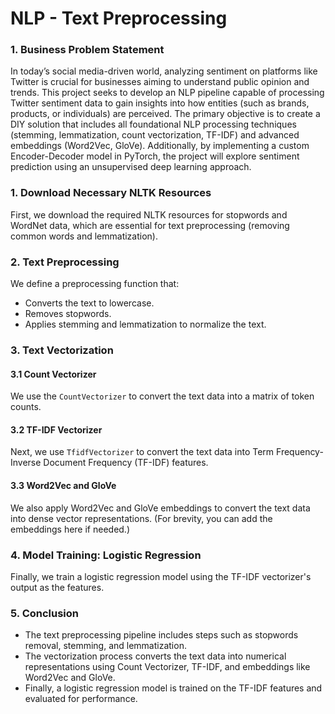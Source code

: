# NLP - Text Preprocessing

### 1. **Business Problem Statement**
In today’s social media-driven world, analyzing sentiment on platforms like Twitter is crucial for businesses aiming to understand public opinion and trends. This project seeks to develop an NLP pipeline capable of processing Twitter sentiment data to gain insights into how entities (such as brands, products, or individuals) are perceived. The primary objective is to create a DIY solution that includes all foundational NLP processing techniques (stemming, lemmatization, count vectorization, TF-IDF) and advanced embeddings (Word2Vec, GloVe). Additionally, by implementing a custom Encoder-Decoder model in PyTorch, the project will explore sentiment prediction using an unsupervised deep learning approach.

### 1. **Download Necessary NLTK Resources**
First, we download the required NLTK resources for stopwords and WordNet data, which are essential for text preprocessing (removing common words and lemmatization).

### 2. **Text Preprocessing**
We define a preprocessing function that:
- Converts the text to lowercase.
- Removes stopwords.
- Applies stemming and lemmatization to normalize the text.

### 3. **Text Vectorization**

#### 3.1 **Count Vectorizer**
We use the `CountVectorizer` to convert the text data into a matrix of token counts.

#### 3.2 **TF-IDF Vectorizer**
Next, we use `TfidfVectorizer` to convert the text data into Term Frequency-Inverse Document Frequency (TF-IDF) features.

#### 3.3 **Word2Vec and GloVe**
We also apply Word2Vec and GloVe embeddings to convert the text data into dense vector representations. (For brevity, you can add the embeddings here if needed.)

### 4. **Model Training: Logistic Regression**
Finally, we train a logistic regression model using the TF-IDF vectorizer's output as the features.

### 5. **Conclusion**
- The text preprocessing pipeline includes steps such as stopwords removal, stemming, and lemmatization.
- The vectorization process converts the text data into numerical representations using Count Vectorizer, TF-IDF, and embeddings like Word2Vec and GloVe.
- Finally, a logistic regression model is trained on the TF-IDF features and evaluated for performance.
